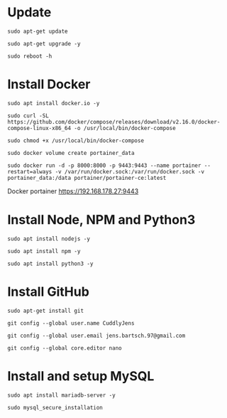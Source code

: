 # Update
```
sudo apt-get update
```

```
sudo apt-get upgrade -y
```

```
sudo reboot -h
```
# Install Docker
```
sudo apt install docker.io -y
```

```
sudo curl -SL https://github.com/docker/compose/releases/download/v2.16.0/docker-compose-linux-x86_64 -o /usr/local/bin/docker-compose
```

```
sudo chmod +x /usr/local/bin/docker-compose
```

```
sudo docker volume create portainer_data
```

```
sudo docker run -d -p 8000:8000 -p 9443:9443 --name portainer --restart=always -v /var/run/docker.sock:/var/run/docker.sock -v portainer_data:/data portainer/portainer-ce:latest
```
Docker portainer https://192.168.178.27:9443

# Install Node, NPM and Python3
```
sudo apt install nodejs -y
```
```
sudo apt install npm -y
```
```
sudo apt install python3 -y
```
# Install GitHub
```
sudo apt-get install git
```
```
git config --global user.name CuddlyJens
```
```
git config --global user.email jens.bartsch.97@gmail.com
```
```
git config --global core.editor nano
```

# Install and setup MySQL
```
sudo apt install mariadb-server -y
```
```
sudo mysql_secure_installation
```
